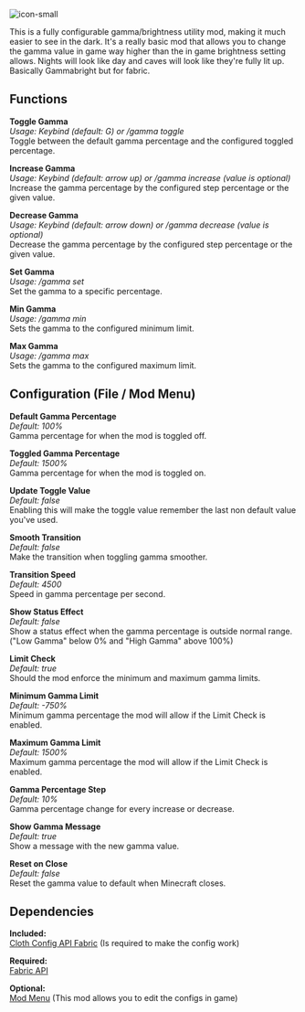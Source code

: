 ![icon-small](https://user-images.githubusercontent.com/84018133/121270201-87f29f00-c8c1-11eb-8bb1-1bd4d8076a93.png)

This is a fully configurable gamma/brightness utility mod, making it much easier to see in the dark. 
It's a really basic mod that allows you to change the gamma value in game way higher than the in game brightness setting allows. 
Nights will look like day and caves will look like they're fully lit up. 
Basically Gammabright but for fabric.

## **Functions**

**Toggle Gamma**  
*Usage: Keybind (default: G) or /gamma toggle*  
Toggle between the default gamma percentage and the configured toggled percentage.

**Increase Gamma**  
*Usage: Keybind (default: arrow up) or /gamma increase <value> (value is optional)*  
Increase the gamma percentage by the configured step percentage or the given value.

**Decrease Gamma**  
*Usage: Keybind (default: arrow down) or /gamma decrease <value> (value is optional)*  
Decrease the gamma percentage by the configured step percentage or the given value.

**Set Gamma**  
*Usage: /gamma set <value>*  
Set the gamma to a specific percentage.
 
**Min Gamma**  
*Usage: /gamma min*  
Sets the gamma to the configured minimum limit. 
 
**Max Gamma**  
*Usage: /gamma max*  
Sets the gamma to the configured maximum limit. 

## **Configuration (File / Mod Menu)**

**Default Gamma Percentage**  
*Default: 100%*  
Gamma percentage for when the mod is toggled off.

**Toggled Gamma Percentage**  
*Default: 1500%*  
Gamma percentage for when the mod is toggled on.
 
**Update Toggle Value**  
*Default: false*  
Enabling this will make the toggle value remember the last non default value you've used.

**Smooth Transition**  
*Default: false*  
Make the transition when toggling gamma smoother.
 
**Transition Speed**  
*Default: 4500*  
Speed in gamma percentage per second.
 
**Show Status Effect**  
*Default: false*  
Show a status effect when the gamma percentage is outside normal range.  
("Low Gamma" below 0% and "High Gamma" above 100%)
 
**Limit Check**  
*Default: true*  
Should the mod enforce the minimum and maximum gamma limits.

**Minimum Gamma Limit**  
*Default: -750%*  
Minimum gamma percentage the mod will allow if the Limit Check is enabled.

**Maximum Gamma Limit**  
*Default: 1500%*  
Maximum gamma percentage the mod will allow if the Limit Check is enabled.
 
**Gamma Percentage Step**  
*Default: 10%*  
Gamma percentage change for every increase or decrease.

**Show Gamma Message**  
*Default: true*  
Show a message with the new gamma value.

**Reset on Close**  
*Default: false*  
Reset the gamma value to default when Minecraft closes.

## **Dependencies**

**Included:**  
[Cloth Config API Fabric](https://github.com/shedaniel/cloth-config) (Is required to make the config work)
 		
**Required:**  
[Fabric API](https://github.com/FabricMC/fabric)

**Optional:**  
[Mod Menu](https://github.com/TerraformersMC/ModMenu) (This mod allows you to edit the configs in game)
